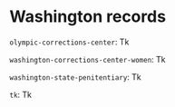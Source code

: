 # Washington records


`olympic-corrections-center`: Tk

`washington-corrections-center-women`: Tk 

`washington-state-penitentiary`: Tk

`tk`: Tk